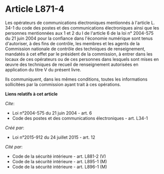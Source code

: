 # Article L871-4

Les opérateurs de communications électroniques mentionnés à l'article L. 34-1 du code des postes et des communications
électroniques ainsi que les personnes mentionnées aux 1 et 2 du I de l'article 6 de la loi n° 2004-575 du 21 juin 2004 pour
la confiance dans l'économie numérique sont tenus d'autoriser, à des fins de contrôle, les membres et les agents de la
Commission nationale de contrôle des techniques de renseignement, mandatés à cet effet par le président de la commission, à
entrer dans les locaux de ces opérateurs ou de ces personnes dans lesquels sont mises en œuvre des techniques de recueil de
renseignement autorisées en application du titre V du présent livre. 

Ils communiquent, dans les mêmes conditions, toutes les informations sollicitées par la commission ayant trait à ces
opérations.

**Liens relatifs à cet article**

_Cite_:

  - Loi n°2004-575 du 21 juin 2004 - art. 6
  - Code des postes et des communications électroniques - art. L34-1

_Créé par_:

  - Loi n°2015-912 du 24 juillet 2015 - art. 12

_Cité par_:

  - Code de la sécurité intérieure - art. L881-2 (V)
  - Code de la sécurité intérieure - art. L895-1 (M)
  - Code de la sécurité intérieure - art. L896-1 (M)
